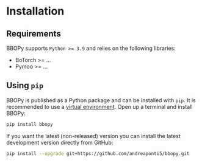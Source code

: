 # Installation

## Requirements
BBOPy supports `Python >= 3.9` and relies on the following libraries:

- BoTorch >= ...
- Pymoo >= ...

## Using `pip`
BBOPy is published as a Python package and can be installed with `pip`. 
It is recommended to use a [virtual environment](https://docs.python.org/3/library/venv.html). 
Open up a terminal and install BBOPy:
``` sh
pip install bbopy
```

If you want the latest (non-released) version you can install the latest development version directly 
from GitHub:
``` sh
pip install --upgrade git+https://github.com/andreaponti5/bbopy.git
```
